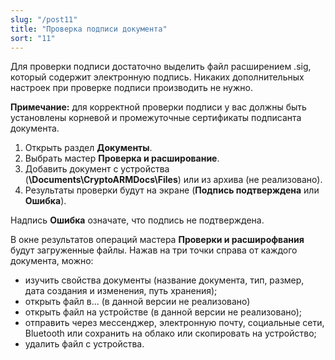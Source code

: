 ```yaml
---
slug: "/post11"
title: "Проверка подписи документа"
sort: "11"
---
```


Для проверки подписи достаточно выделить файл расширением .sig, который содержит электронную подпись. Никаких дополнительных настроек при проверке подписи производить не нужно.

**Примечание:** для корректной проверки подписи у вас должны быть установлены корневой и промежуточные сертификаты подписанта документа. 

1. Открыть раздел **Документы**.
2. Выбрать мастер **Проверка и расширование**.
3. Добавить документ с устройства (**\\Documents\CryptoARMDocs\Files**) или из архива (не реализовано).
4. Результаты проверки будут на экране (**Подпись подтверждена** или **Ошибка**).

Надпись **Ошибка** означате, что подпись не подтверждена.

В окне результатов операций мастера **Проверки и расширофвания** будут загруженные файлы. Нажав на три точки справа от каждого документа, можно:
- изучить свойства документы (название документа, тип, размер, дата создания и изменения, путь хранения);
- открыть файл в... (в данной версии не реализовано)
- открыть файл на устройстве (в данной версии не реализовано);
- отправить через мессенджер, электронную почту, социальные сети, Bluetooth или сохранить на облако или скопировать на устройство;
- удалить файл с устройства.